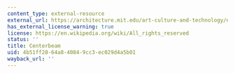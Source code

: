 ```yaml
---
content_type: external-resource
external_url: https://architecture.mit.edu/art-culture-and-technology/event/visions-projections%E2%80%94-evening-celebrating-legacy-center-advanced
has_external_license_warning: true
license: https://en.wikipedia.org/wiki/All_rights_reserved
status: ''
title: Centerbeam
uid: 4b51ff28-64a8-4084-9cc3-ec029d4a5b01
wayback_url: ''
---
```

